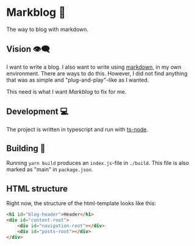 # Markblog 📖
The way to blog with markdown. 

## Vision 👁‍🗨
I want to write a blog. I also want to write using [markdown](https://en.wikipedia.org/wiki/Markdown), in my own environment. 
There are ways to do this. However, I did not find anything 
that was as simple and "plug-and-play"-like as I wanted. 

This need is what I want _Markblog_ to fix for me.

## Development 💻
The project is written in typescript and run with [ts-node](https://yarnpkg.com/en/package/ts-node). 

## Building 🔨
Running `yarn build` produces an `index.js`-file in `./build`. 
This file is also marked as "main" in `package.json`. 

## HTML structure 
Right now, the structure of the html-template looks like this: 
```html 
<h1 id="blog-header">Header</h1>
<div id="content-root">
    <div id="navigation-root"></div>
    <div id="posts-root"></div>
</div>
```